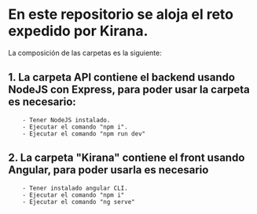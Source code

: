 # En este repositorio se aloja el reto expedido por Kirana.
La composición de las carpetas es la siguiente: 
  ## 1. La carpeta API contiene el backend usando NodeJS con Express, para poder usar la carpeta es necesario:
        - Tener NodeJS instalado. 
        - Ejecutar el comando "npm i".
        - Ejecutar el comando "npm run dev"
  ## 2. La carpeta "Kirana" contiene el front usando Angular, para poder usarla es necesario
        - Tener instalado angular CLI.
        - Ejecutar el comando "npm i"
        - Ejecutar el comando "ng serve"
     
